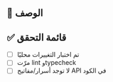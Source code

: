 ## 📝 الوصف
<!-- ما الذي يتغير ولماذا؟ -->

## ✅ قائمة التحقق
- [ ] تم اختبار التغييرات محليًا
- [ ] مرّت lint وtypecheck
- [ ] لا توجد أسرار/مفاتيح API في الكود